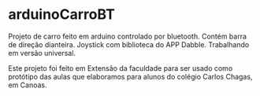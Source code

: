 # arduinoCarroBT
Projeto de carro feito em arduino controlado por bluetooth. Contém barra de direção dianteira.
Joystick com biblioteca do APP Dabble. Trabalhando em versão universal.

Este projeto foi feito em Extensão da faculdade para ser usado como protótipo das aulas que elaboramos para alunos do colégio Carlos Chagas, em Canoas.


